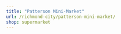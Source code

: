 ```yaml
---
title: "Patterson Mini-Market"
url: /richmond-city/patterson-mini-market/
shop: supermarket
---
```


